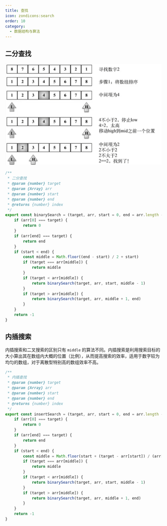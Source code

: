 ```yaml
---
title: 查找
icon: zondicons:search
order: 10
category:
  - 数据结构与算法
---
```


## 二分查找

![](../../../.vuepress/public/assets/images/more-than-code/data-structure/image-20240111135627556.png)

````javascript
/**
 * 二分查找
 * @param {number} target 
 * @param {Array} arr 
 * @param {number} start 
 * @param {number} end 
 * @returns {number} index
 */
export const binarySearch = (target, arr, start = 0, end = arr.length - 1) => {
    if (arr[0] === target) {
        return 0
    }
    if (arr[end] === target) {
        return end
    }
    if (start < end) {
        const middle = Math.floor((end - start) / 2 + start)
        if (target === arr[middle]) {
            return middle
        }
        if (target < arr[middle]) {
            return binarySearch(target, arr, start, middle - 1)
        }
        if (target > arr[middle]) {
            return binarySearch(target, arr, middle + 1, end)
        }
    }
    return -1
}
````

## 内插搜索

内插搜索和二叉搜索的区别只有 `middle` 的算法不同。内插搜索是利用搜索目标的大小算出其在数组内大概的位置（比例），从而提高搜索的效率，适用于数字较为均匀的数组，对于离散型特别高的数组效率不高。

````javascript
/**
 * 内插查找
 * @param {number} target 
 * @param {Array} arr 
 * @param {number} start 
 * @param {number} end 
 * @returns {number} index
 */
export const insertSearch = (target, arr, start = 0, end = arr.length - 1) => {
    if (arr[0] === target) {
        return 0
    }
    if (arr[end] === target) {
        return end
    }
    if (start < end) {
        const middle = Math.floor(start + (target - arr[start]) / (arr[end] - arr[start]))
        if (target === arr[middle]) {
            return middle
        }
        if (target < arr[middle]) {
            return binarySearch(target, arr, start, middle - 1)
        }
        if (target > arr[middle]) {
            return binarySearch(target, arr, middle + 1, end)
        }
    }
    return -1
}
````